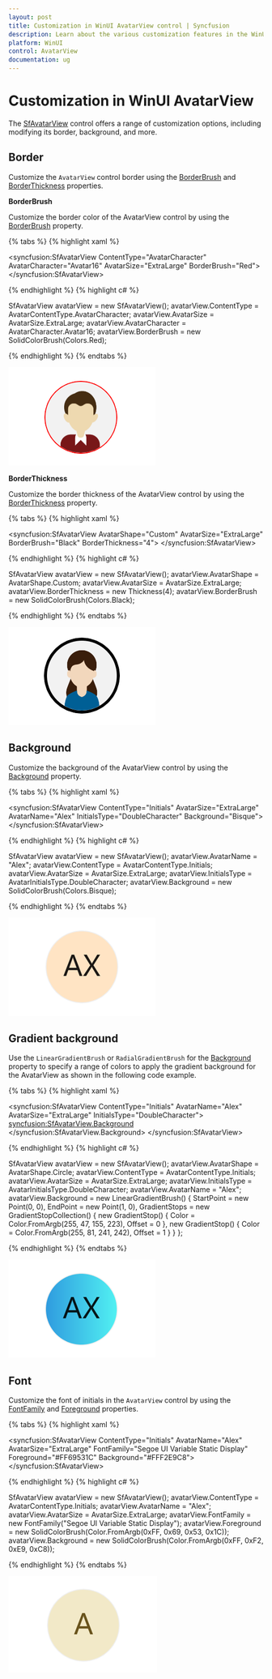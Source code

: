 ```yaml
---
layout: post
title: Customization in WinUI AvatarView control | Syncfusion
description: Learn about the various customization features in the WinUI AvatarView control, including border, background, gradient, font, and more.
platform: WinUI
control: AvatarView
documentation: ug
---
```


# Customization in WinUI AvatarView 

The [SfAvatarView](https://help.syncfusion.com/cr/winui/Syncfusion.UI.Xaml.Core.SfAvatarView.html) control offers a range of customization options, including modifying its border, background, and more.

## Border

Customize the `AvatarView` control border using the [BorderBrush](https://learn.microsoft.com/en-us/windows/windows-app-sdk/api/winrt/microsoft.ui.xaml.controls.control.borderbrush) and [BorderThickness](https://learn.microsoft.com/en-us/windows/windows-app-sdk/api/winrt/microsoft.ui.xaml.controls.control.borderthickness) properties.

**BorderBrush**

Customize the border color of the AvatarView control by using the [BorderBrush](https://learn.microsoft.com/en-us/windows/windows-app-sdk/api/winrt/microsoft.ui.xaml.controls.control.borderbrush) property.

{% tabs %}
{% highlight xaml %}

<syncfusion:SfAvatarView  ContentType="AvatarCharacter" 
                          AvatarCharacter="Avatar16"
                          AvatarSize="ExtraLarge"
                          BorderBrush="Red">
</syncfusion:SfAvatarView>

{% endhighlight %}
{% highlight c# %}

SfAvatarView avatarView = new SfAvatarView();
avatarView.ContentType = AvatarContentType.AvatarCharacter;
avatarView.AvatarSize = AvatarSize.ExtraLarge;
avatarView.AvatarCharacter = AvatarCharacter.Avatar16;
avatarView.BorderBrush = new SolidColorBrush(Colors.Red);

{% endhighlight %}
{% endtabs %}

![WinUI AvatarView control with custom BorderBrush](avatarview_images/winui_avatarview_borderbrush.png)

**BorderThickness**

Customize the border thickness of the AvatarView control by using the [BorderThickness](https://learn.microsoft.com/en-us/windows/windows-app-sdk/api/winrt/microsoft.ui.xaml.controls.control.borderthickness) property.

{% tabs %}
{% highlight xaml %}

<syncfusion:SfAvatarView   AvatarShape="Custom"
                           AvatarSize="ExtraLarge"
                           BorderBrush="Black" 
                           BorderThickness="4">
</syncfusion:SfAvatarView>

{% endhighlight %}
{% highlight c# %}

SfAvatarView avatarView = new SfAvatarView();
avatarView.AvatarShape = AvatarShape.Custom;
avatarView.AvatarSize = AvatarSize.ExtraLarge;
avatarView.BorderThickness = new Thickness(4);
avatarView.BorderBrush = new SolidColorBrush(Colors.Black);

{% endhighlight %}
{% endtabs %}

![WinUI AvatarView control with custom BorderThickness](avatarview_images/winui_avatarview_borderthickness.png)

## Background

Customize the background of the AvatarView control by using the [Background](https://learn.microsoft.com/en-us/windows/windows-app-sdk/api/winrt/microsoft.ui.xaml.controls.control.background) property.

{% tabs %}
{% highlight xaml %}

<syncfusion:SfAvatarView ContentType="Initials"
                         AvatarSize="ExtraLarge"
                         AvatarName="Alex"
                         InitialsType="DoubleCharacter"
                         Background="Bisque">
</syncfusion:SfAvatarView>

{% endhighlight %}
{% highlight c# %}
          
SfAvatarView avatarView = new SfAvatarView();
avatarView.AvatarName = "Alex";
avatarView.ContentType = AvatarContentType.Initials;
avatarView.AvatarSize = AvatarSize.ExtraLarge;
avatarView.InitialsType = AvatarInitialsType.DoubleCharacter;
avatarView.Background = new SolidColorBrush(Colors.Bisque);

{% endhighlight %}
{% endtabs %}

![WinUI AvatarView control with custom background](avatarview_images/winui_double_character_initialstype_avatarview.png)

## Gradient background

Use the `LinearGradientBrush` or `RadialGradientBrush` for the [Background](https://learn.microsoft.com/en-us/windows/windows-app-sdk/api/winrt/microsoft.ui.xaml.controls.control.background) property to specify a range of colors to apply the gradient background for the AvatarView as shown in the following code example.

{% tabs %}
{% highlight xaml %}

<syncfusion:SfAvatarView  ContentType="Initials" 
                          AvatarName="Alex"
                          AvatarSize="ExtraLarge"
                          InitialsType="DoubleCharacter">
            <syncfusion:SfAvatarView.Background>
                <LinearGradientBrush StartPoint="0,0"
                                     EndPoint="1,0">
                    <GradientStop Color="#2F9BDF" Offset="0"/>
                    <GradientStop Color="#51F1F2" Offset="1"/>
                </LinearGradientBrush>
            </syncfusion:SfAvatarView.Background>
</syncfusion:SfAvatarView>
  

{% endhighlight %}
{% highlight c# %}

SfAvatarView avatarView = new SfAvatarView();
avatarView.AvatarShape = AvatarShape.Circle;
avatarView.ContentType = AvatarContentType.Initials;
avatarView.AvatarSize = AvatarSize.ExtraLarge;
avatarView.InitialsType = AvatarInitialsType.DoubleCharacter;
avatarView.AvatarName = "Alex";
avatarView.Background = new LinearGradientBrush()
{
    StartPoint = new Point(0, 0),
    EndPoint = new Point(1, 0),
    GradientStops = new GradientStopCollection()
    {
        new GradientStop() { Color =  Color.FromArgb(255, 47, 155, 223), Offset = 0 },
        new GradientStop() { Color = Color.FromArgb(255, 81, 241, 242), Offset = 1 }
    }
};

{% endhighlight %}
{% endtabs %}

![WinUI AvatarView control with Gradient Background](avatarview_images/winui_avatarview_gradient.png)

## Font

Customize the font of initials in the `AvatarView` control by using the [FontFamily](https://learn.microsoft.com/en-us/windows/windows-app-sdk/api/winrt/microsoft.ui.xaml.controls.control.fontfamily) and [Foreground](https://learn.microsoft.com/en-us/windows/windows-app-sdk/api/winrt/microsoft.ui.xaml.controls.control.foreground) properties.

{% tabs %}
{% highlight xaml %}

<syncfusion:SfAvatarView  ContentType="Initials" 
                          AvatarName="Alex"
                          AvatarSize="ExtraLarge"
                          FontFamily="Segoe UI Variable Static Display"
                          Foreground="#FF69531C"
                          Background="#FFF2E9C8">
</syncfusion:SfAvatarView>
  
{% endhighlight %}
{% highlight c# %}

SfAvatarView avatarView = new SfAvatarView();
avatarView.ContentType = AvatarContentType.Initials;
avatarView.AvatarName = "Alex";
avatarView.AvatarSize = AvatarSize.ExtraLarge;
avatarView.FontFamily = new FontFamily("Segoe UI Variable Static Display");
avatarView.Foreground = new SolidColorBrush(Color.FromArgb(0xFF, 0x69, 0x53, 0x1C));
avatarView.Background = new SolidColorBrush(Color.FromArgb(0xFF, 0xF2, 0xE9, 0xC8));

{% endhighlight %}
{% endtabs %}

![WinUI AvatarView control with custom font](avatarview_images/winui_avatarview_font.png)